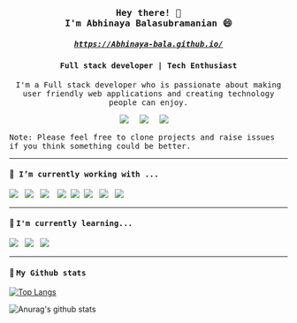 <h3 align='center'><samp><strong>Hey there! 👋 
<br>I'm Abhinaya Balasubramanian </strong>😄</samp></h3>

 <h5 align='center'><samp>
 <a href="https://Abhinaya-bala.github.io/">https://Abhinaya-bala.github.io/</a></samp></h5>

<h4 align='center'> <samp>Full stack developer | Tech Enthusiast </samp></h4>

<p align='center'><samp>
I'm a Full stack developer who is passionate about making user friendly web applications and creating technology people can enjoy.

</samp></p>

<p>

</p>





<p align='center'>
 <a href="https://www.hackerrank.com/abhinayafeb19?hr_r=1"><img src="https://img.shields.io/badge/hackerrank-%23339933.svg?&style=for-the-badge&logo=hackerrank&logoColor=white" /></a>&nbsp;&nbsp;&nbsp;&nbsp;
   <a href="mailto:abhinayafeb19@gmail.com"><img src="https://img.shields.io/badge/gmail-%23D14836.svg?&style=for-the-badge&logo=gmail&logoColor=white" /></a>&nbsp;&nbsp;&nbsp;&nbsp;
  <a href="https://www.linkedin.com/in/abhinaya-bala/"><img src="https://img.shields.io/badge/linkedin-%230077B5.svg?&style=for-the-badge&logo=linkedin&logoColor=white" /></a>&nbsp;&nbsp;&nbsp;&nbsp;
  

</p>
<samp>
Note: Please feel free to clone projects and raise issues if you think something could be better.
</samp>

 <hr>
<h4> 🔭<samp> I’m currently working with ...</samp></h4>
<p >
 <img src="https://img.shields.io/badge/react%20-%2361DAFB.svg?&style=for-the-badge&logo=react&logoColor=white&color=14213d" />&nbsp;&nbsp;&nbsp;<img src="https://img.shields.io/badge/react%20redux%20-%23c21325.svg?&style=for-the-badge&logo=redux&logoColor=white&color=14213d" />&nbsp;&nbsp;&nbsp;<img src="https://img.shields.io/badge/jquery-%23cc6699.svg?&style=for-the-badge&logo=jquery&logoColor=white&color=14213d" />&nbsp;&nbsp;&nbsp;
  <img src="https://img.shields.io/badge/html5%20-%23e34f26.svg?&style=for-the-badge&logo=html5&logoColor=white&color=14213d" />&nbsp;&nbsp;<img src="https://img.shields.io/badge/css3%20-%231572B6.svg?&style=for-the-badge&logo=css3&logoColor=white&color=14213d" />&nbsp;&nbsp;<img src="https://img.shields.io/badge/javascript%20-%23F7DF1E.svg?&style=for-the-badge&logo=javascript&logoColor=white&color=14213d" />&nbsp;&nbsp;
  <img src="https://img.shields.io/badge/javascript%20-%23F7DF1E.svg?&style=for-the-badge&logo=javascript&logoColor=white&color=14213d" />&nbsp;&nbsp;
  <img src="https://img.shields.io/badge/javascript%20-%23F7DF1E.svg?&style=for-the-badge&logo=javascript&logoColor=white&color=14213d" />&nbsp;&nbsp;
  
</p>

<hr>

<h4>🌱 <samp>I'm currently learning...</samp></h4>
<p >
  <img src="https://img.shields.io/badge/node.js%20-%23339933.svg?&style=for-the-badge&logo=node.js&logoColor=white&color=14213d" />&nbsp;&nbsp;&nbsp;<img src="https://img.shields.io/badge/express%20-%23db7093.svg?&style=for-the-badge&logoColor=white&color=14213d" />&nbsp;&nbsp;&nbsp;<img src="https://img.shields.io/badge/mongodb%20-%23c21325.svg?&style=for-the-badge&logo=mongodb&logoColor=white&color=14213d" />&nbsp;&nbsp;&nbsp;
</p>
<hr>

<h4>🌱 <samp>My Github stats</samp></h4>

[![Top Langs](https://github-readme-stats.vercel.app/api/top-langs/?username=Abhinaya-bala)](https://github.com/Abhinaya-bala/)

![Anurag's github stats](https://github-readme-stats.vercel.app/api?username=Abhinaya-bala&count_private=true)

